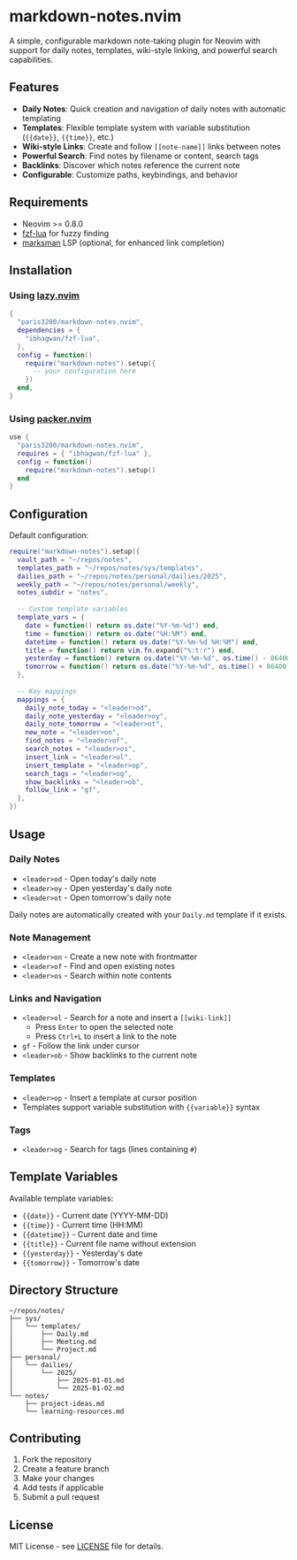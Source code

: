 # markdown-notes.nvim

A simple, configurable markdown note-taking plugin for Neovim with support for daily notes, templates, wiki-style linking, and powerful search capabilities.

## Features

- **Daily Notes**: Quick creation and navigation of daily notes with automatic templating
- **Templates**: Flexible template system with variable substitution (`{{date}}`, `{{time}}`, etc.)
- **Wiki-style Links**: Create and follow `[[note-name]]` links between notes
- **Powerful Search**: Find notes by filename or content, search tags
- **Backlinks**: Discover which notes reference the current note
- **Configurable**: Customize paths, keybindings, and behavior

## Requirements

- Neovim >= 0.8.0
- [fzf-lua](https://github.com/ibhagwan/fzf-lua) for fuzzy finding
- [marksman](https://github.com/artempyanykh/marksman) LSP (optional, for enhanced link completion)

## Installation

### Using [lazy.nvim](https://github.com/folke/lazy.nvim)

```lua
{
  "paris3200/markdown-notes.nvim",
  dependencies = {
    "ibhagwan/fzf-lua",
  },
  config = function()
    require("markdown-notes").setup({
      -- your configuration here
    })
  end,
}
```

### Using [packer.nvim](https://github.com/wbthomason/packer.nvim)

```lua
use {
  "paris3200/markdown-notes.nvim",
  requires = { "ibhagwan/fzf-lua" },
  config = function()
    require("markdown-notes").setup()
  end
}
```

## Configuration

Default configuration:

```lua
require("markdown-notes").setup({
  vault_path = "~/repos/notes",
  templates_path = "~/repos/notes/sys/templates",
  dailies_path = "~/repos/notes/personal/dailies/2025",
  weekly_path = "~/repos/notes/personal/weekly",
  notes_subdir = "notes",
  
  -- Custom template variables
  template_vars = {
    date = function() return os.date("%Y-%m-%d") end,
    time = function() return os.date("%H:%M") end,
    datetime = function() return os.date("%Y-%m-%d %H:%M") end,
    title = function() return vim.fn.expand("%:t:r") end,
    yesterday = function() return os.date("%Y-%m-%d", os.time() - 86400) end,
    tomorrow = function() return os.date("%Y-%m-%d", os.time() + 86400) end,
  },
  
  -- Key mappings
  mappings = {
    daily_note_today = "<leader>od",
    daily_note_yesterday = "<leader>oy", 
    daily_note_tomorrow = "<leader>ot",
    new_note = "<leader>on",
    find_notes = "<leader>of",
    search_notes = "<leader>os",
    insert_link = "<leader>ol",
    insert_template = "<leader>op",
    search_tags = "<leader>og",
    show_backlinks = "<leader>ob",
    follow_link = "gf",
  },
})
```

## Usage

### Daily Notes

- `<leader>od` - Open today's daily note
- `<leader>oy` - Open yesterday's daily note
- `<leader>ot` - Open tomorrow's daily note

Daily notes are automatically created with your `Daily.md` template if it exists.

### Note Management

- `<leader>on` - Create a new note with frontmatter
- `<leader>of` - Find and open existing notes
- `<leader>os` - Search within note contents

### Links and Navigation

- `<leader>ol` - Search for a note and insert a `[[wiki-link]]`
  - Press `Enter` to open the selected note
  - Press `Ctrl+L` to insert a link to the note
- `gf` - Follow the link under cursor
- `<leader>ob` - Show backlinks to the current note

### Templates

- `<leader>op` - Insert a template at cursor position
- Templates support variable substitution with `{{variable}}` syntax

### Tags

- `<leader>og` - Search for tags (lines containing `#`)

## Template Variables

Available template variables:

- `{{date}}` - Current date (YYYY-MM-DD)
- `{{time}}` - Current time (HH:MM)
- `{{datetime}}` - Current date and time
- `{{title}}` - Current file name without extension
- `{{yesterday}}` - Yesterday's date
- `{{tomorrow}}` - Tomorrow's date

## Directory Structure

```
~/repos/notes/
├── sys/
│   └── templates/
│       ├── Daily.md
│       ├── Meeting.md
│       └── Project.md
├── personal/
│   └── dailies/
│       └── 2025/
│           ├── 2025-01-01.md
│           └── 2025-01-02.md
└── notes/
    ├── project-ideas.md
    └── learning-resources.md
```

## Contributing

1. Fork the repository
2. Create a feature branch
3. Make your changes
4. Add tests if applicable
5. Submit a pull request

## License

MIT License - see [LICENSE](LICENSE) file for details.